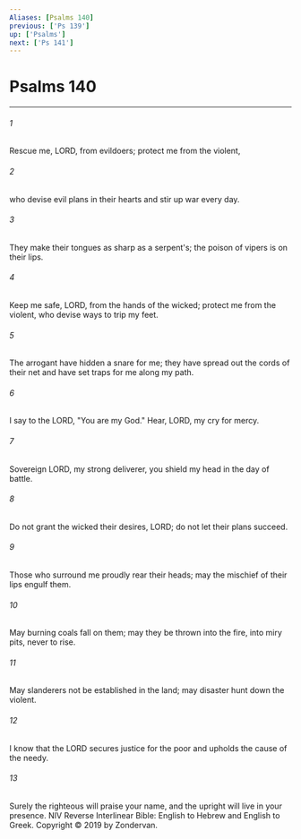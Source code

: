 ```yaml
---
Aliases: [Psalms 140]
previous: ['Ps 139']
up: ['Psalms']
next: ['Ps 141']
---
```

# Psalms 140

***


###### 1 
Rescue me, LORD, from evildoers; protect me from the violent, 

###### 2 
who devise evil plans in their hearts and stir up war every day. 

###### 3 
They make their tongues as sharp as a serpent's; the poison of vipers is on their lips. 

###### 4 
Keep me safe, LORD, from the hands of the wicked; protect me from the violent, who devise ways to trip my feet. 

###### 5 
The arrogant have hidden a snare for me; they have spread out the cords of their net and have set traps for me along my path. 

###### 6 
I say to the LORD, "You are my God." Hear, LORD, my cry for mercy. 

###### 7 
Sovereign LORD, my strong deliverer, you shield my head in the day of battle. 

###### 8 
Do not grant the wicked their desires, LORD; do not let their plans succeed. 

###### 9 
Those who surround me proudly rear their heads; may the mischief of their lips engulf them. 

###### 10 
May burning coals fall on them; may they be thrown into the fire, into miry pits, never to rise. 

###### 11 
May slanderers not be established in the land; may disaster hunt down the violent. 

###### 12 
I know that the LORD secures justice for the poor and upholds the cause of the needy. 

###### 13 
Surely the righteous will praise your name, and the upright will live in your presence. NIV Reverse Interlinear Bible: English to Hebrew and English to Greek. Copyright © 2019 by Zondervan.

